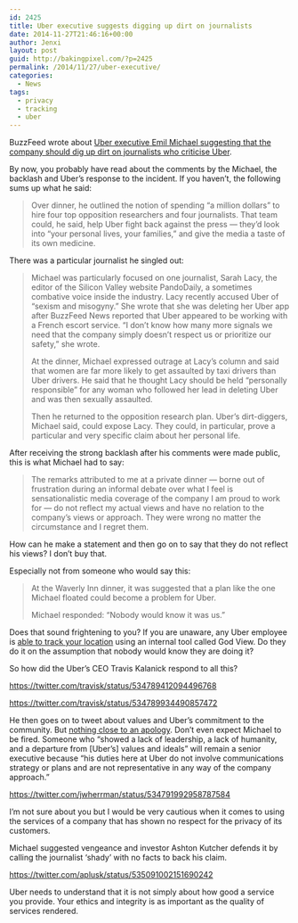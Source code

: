 ```yaml
---
id: 2425
title: Uber executive suggests digging up dirt on journalists
date: 2014-11-27T21:46:16+00:00
author: Jenxi
layout: post
guid: http://bakingpixel.com/?p=2425
permalink: /2014/11/27/uber-executive/
categories:
  - News
tags:
  - privacy
  - tracking
  - uber
---
```

BuzzFeed wrote about [Uber executive Emil Michael suggesting that the company should dig up dirt on journalists who criticise Uber](http://www.buzzfeed.com/bensmith/uber-executive-suggests-digging-up-dirt-on-journalists).

By now, you probably have read about the comments by the Michael, the backlash and Uber&#8217;s response to the incident. If you haven&#8217;t, the following sums up what he said:

> Over dinner, he outlined the notion of spending “a million dollars” to hire four top opposition researchers and four journalists. That team could, he said, help Uber fight back against the press — they’d look into “your personal lives, your families,” and give the media a taste of its own medicine. 

There was a particular journalist he singled out:

> Michael was particularly focused on one journalist, Sarah Lacy, the editor of the Silicon Valley website PandoDaily, a sometimes combative voice inside the industry. Lacy recently accused Uber of “sexism and misogyny.” She wrote that she was deleting her Uber app after BuzzFeed News reported that Uber appeared to be working with a French escort service. “I don’t know how many more signals we need that the company simply doesn’t respect us or prioritize our safety,” she wrote.
> 
> At the dinner, Michael expressed outrage at Lacy’s column and said that women are far more likely to get assaulted by taxi drivers than Uber drivers. He said that he thought Lacy should be held “personally responsible” for any woman who followed her lead in deleting Uber and was then sexually assaulted.
> 
> Then he returned to the opposition research plan. Uber’s dirt-diggers, Michael said, could expose Lacy. They could, in particular, prove a particular and very specific claim about her personal life. 

After receiving the strong backlash after his comments were made public, this is what Michael had to say:

> The remarks attributed to me at a private dinner — borne out of frustration during an informal debate over what I feel is sensationalistic media coverage of the company I am proud to work for — do not reflect my actual views and have no relation to the company’s views or approach. They were wrong no matter the circumstance and I regret them. 

How can he make a statement and then go on to say that they do not reflect his views? I don&#8217;t buy that.

Especially not from someone who would say this:

> At the Waverly Inn dinner, it was suggested that a plan like the one Michael floated could become a problem for Uber.
> 
> Michael responded: “Nobody would know it was us.” 

Does that sound frightening to you? If you are unaware, any Uber employee is [able to track your location](http://www.buzzfeed.com/johanabhuiyan/uber-is-investigating-its-top-new-york-executive-for-privacy) using an internal tool called God View. Do they do it on the assumption that nobody would know they are doing it?

So how did the Uber&#8217;s CEO Travis Kalanick respond to all this?

https://twitter.com/travisk/status/534789412094496768

https://twitter.com/travisk/status/534789934490857472

He then goes on to tweet about values and Uber&#8217;s commitment to the community. But [nothing close to an apology](http://qz.com/298730/uber-ceo-travis-kalanick-appeared-to-tweet-an-apology-but-it-was-actually-an-internal-memo/). Don&#8217;t even expect Michael to be fired. Someone who &#8220;showed a lack of leadership, a lack of humanity, and a departure from [Uber&#8217;s] values and ideals&#8221; will remain a senior executive because &#8220;his duties here at Uber do not involve communications strategy or plans and are not representative in any way of the company approach.&#8221;

https://twitter.com/jwherrman/status/534791992958787584

I&#8217;m not sure about you but I would be very cautious when it comes to using the services of a company that has shown no respect for the privacy of its customers.

Michael suggested vengeance and investor Ashton Kutcher defends it by calling the journalist &#8216;shady&#8217; with no facts to back his claim.

https://twitter.com/aplusk/status/535091002151690242

Uber needs to understand that it is not simply about how good a service you provide. Your ethics and integrity is as important as the quality of services rendered.